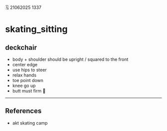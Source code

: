 🗓️ 21062025 1337

# skating_sitting

## deckchair
- body + shoulder should be upright / squared to the front
- center edge
- use hips to steer
- relax hands
- toe point down
- knee go up
- butt must firm 🍑



---
## References
- akt skating camp
